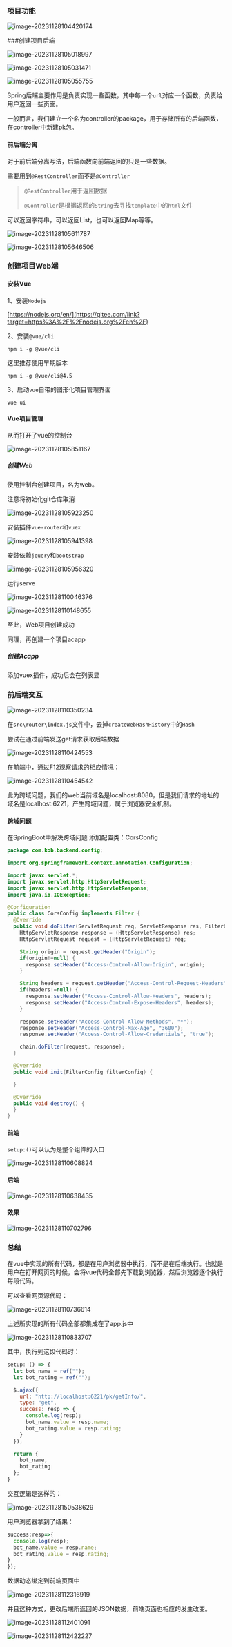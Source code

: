 ### 项目功能

![image-20231128104420174](https://img2023.cnblogs.com/blog/3313059/202311/3313059-20231128104422032-1218868218.png)

###创建项目后端

![image-20231128105018997](https://img2023.cnblogs.com/blog/3313059/202311/3313059-20231128105031749-1643413194.png)

![image-20231128105031471](https://img2023.cnblogs.com/blog/3313059/202311/3313059-20231128105044055-1161558571.png)

![image-20231128105055755](https://img2023.cnblogs.com/blog/3313059/202311/3313059-20231128105100759-935018768.png)

Spring后端主要作用是负责实现一些函数，其中每一个`url`对应一个函数，负责给用户返回一些页面。

一般而言，我们建立一个名为controller的package，用于存储所有的后端函数，在controller中新建pk包。

#### 前后端分离

对于前后端分离写法，后端函数向前端返回的只是一些数据。

需要用到`@RestController`而不是`@Controller`

> `@RestController`用于返回数据
>
> `@Controller`是根据返回的`String`去寻找`template`中的`html`文件

可以返回字符串，可以返回List，也可以返回Map等等。

![image-20231128105611787](https://img2023.cnblogs.com/blog/3313059/202311/3313059-20231128105614151-1919941753.png) 

![image-20231128105646506](https://img2023.cnblogs.com/blog/3313059/202311/3313059-20231128105648136-23201281.png)

### 创建项目Web端

#### 安装Vue

1、安装`Nodejs`

[https://nodejs.org/en/](https://gitee.com/link?target=https%3A%2F%2Fnodejs.org%2Fen%2F)

2、安装`@vue/cli`

```
npm i -g @vue/cli
```

这里推荐使用早期版本

```
npm i -g @vue/cli@4.5
```

3、启动`vue`自带的图形化项目管理界面

```
vue ui
```

#### Vue项目管理

从而打开了vue的控制台

![image-20231128105851167](https://img2023.cnblogs.com/blog/3313059/202311/3313059-20231128105852823-850761978.png)

#####  创建Web

使用控制台创建项目，名为web。

注意将初始化git仓库取消

![image-20231128105923250](https://img2023.cnblogs.com/blog/3313059/202311/3313059-20231128105924821-955468211.png)

安装插件`vue-router`和`vuex`

![image-20231128105941398](https://img2023.cnblogs.com/blog/3313059/202311/3313059-20231128105943108-913743307.png)

安装依赖`jquery`和`bootstrap`

![image-20231128105956320](https://img2023.cnblogs.com/blog/3313059/202311/3313059-20231128105958342-453841551.png)

运行serve

![image-20231128110046376](https://img2023.cnblogs.com/blog/3313059/202311/3313059-20231128110059183-1739542973.png)

![image-20231128110148655](https://img2023.cnblogs.com/blog/3313059/202311/3313059-20231128110150337-461455233.png)

至此，Web项目创建成功

同理，再创建一个项目acapp

##### 创建Acapp

添加vuex插件，成功后会在列表显

###  前后端交互

![image-20231128110350234](https://img2023.cnblogs.com/blog/3313059/202311/3313059-20231128110351732-343849236.png) 

在`src\router\index.js`文件中，去掉`createWebHashHistory`中的`Hash`

尝试在通过前端发送get请求获取后端数据

![image-20231128110424553](https://img2023.cnblogs.com/blog/3313059/202311/3313059-20231128110426198-318687515.png) 

在前端中，通过F12观察请求的相应情况：

![image-20231128110454542](https://img2023.cnblogs.com/blog/3313059/202311/3313059-20231128110456219-870770103.png)

此为跨域问题，我们的web当前域名是localhost:8080，但是我们请求的地址的域名是localhost:6221，产生跨域问题，属于浏览器安全机制。

#### 跨域问题

在SpringBoot中解决跨域问题 添加配置类：CorsConfig

```java
package com.kob.backend.config;

import org.springframework.context.annotation.Configuration;

import javax.servlet.*;
import javax.servlet.http.HttpServletRequest;
import javax.servlet.http.HttpServletResponse;
import java.io.IOException;

@Configuration
public class CorsConfig implements Filter {
  @Override
  public void doFilter(ServletRequest req, ServletResponse res, FilterChain chain) throws IOException, ServletException {
    HttpServletResponse response = (HttpServletResponse) res;
    HttpServletRequest request = (HttpServletRequest) req;

    String origin = request.getHeader("Origin");
    if(origin!=null) {
      response.setHeader("Access-Control-Allow-Origin", origin);
    }

    String headers = request.getHeader("Access-Control-Request-Headers");
    if(headers!=null) {
      response.setHeader("Access-Control-Allow-Headers", headers);
      response.setHeader("Access-Control-Expose-Headers", headers);
    }

    response.setHeader("Access-Control-Allow-Methods", "*");
    response.setHeader("Access-Control-Max-Age", "3600");
    response.setHeader("Access-Control-Allow-Credentials", "true");

    chain.doFilter(request, response);
  }

  @Override
  public void init(FilterConfig filterConfig) {

  }

  @Override
  public void destroy() {
  }
}
```

####  前端

`setup:()`可以认为是整个组件的入口

![image-20231128110608824](https://img2023.cnblogs.com/blog/3313059/202311/3313059-20231128110610412-542543082.png) 

####  后端

![image-20231128110638435](https://img2023.cnblogs.com/blog/3313059/202311/3313059-20231128110640034-1544635860.png) 

#### 效果

![image-20231128110702796](https://img2023.cnblogs.com/blog/3313059/202311/3313059-20231128110704322-1024524635.png) 

### 总结

在vue中实现的所有代码，都是在用户浏览器中执行，而不是在后端执行。也就是用户在打开网页的时候，会将vue代码全部先下载到浏览器，然后浏览器逐个执行每段代码。

可以查看网页源代码：

![image-20231128110736614](https://img2023.cnblogs.com/blog/3313059/202311/3313059-20231128110738263-1553593696.png)

上述所实现的所有代码全部都集成在了app.js中

![image-20231128110833707](https://img2023.cnblogs.com/blog/3313059/202311/3313059-20231128110835399-763198998.png)

其中，执行到这段代码时：

```js
setup: () => {
  let bot_name = ref("");
  let bot_rating = ref("");

  $.ajax({
    url: "http://localhost:6221/pk/getInfo/",
    type: "get",
    success: resp => {
      console.log(resp);
      bot_name.value = resp.name;
      bot_rating.value = resp.rating;
    }
  });

  return {
    bot_name,
    bot_rating
  };
}
```

交互逻辑是这样的：

![image-20231128150538629](https://img2023.cnblogs.com/blog/3313059/202311/3313059-20231128150540611-1181148888.png) 

用户浏览器拿到了结果：

```js
success:resp=>{
  console.log(resp);
  bot_name.value = resp.name;
  bot_rating.value = resp.rating;
}
});
```

数据动态绑定到前端页面中

![image-20231128112316919](https://img2023.cnblogs.com/blog/3313059/202311/3313059-20231128112318604-1755058289.png) 

并且这种方式，更改后端所返回的JSON数据，前端页面也相应的发生改变。

![image-20231128112401091](https://img2023.cnblogs.com/blog/3313059/202311/3313059-20231128112402724-409658636.png) 

![image-20231128112422227](https://img2023.cnblogs.com/blog/3313059/202311/3313059-20231128112423803-1199251407.png)